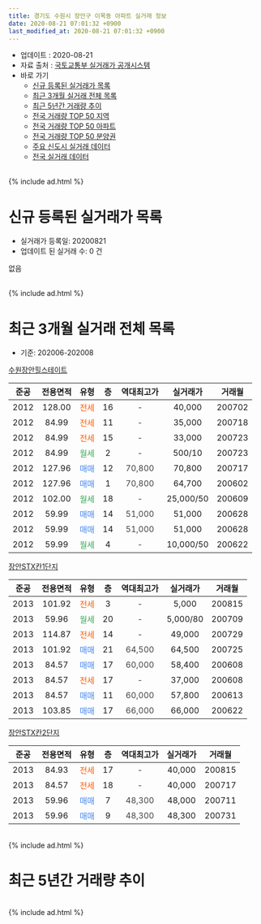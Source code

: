 ```yaml
---
title: 경기도 수원시 장안구 이목동 아파트 실거래 정보
date: 2020-08-21 07:01:32 +0900
last_modified_at: 2020-08-21 07:01:32 +0900
---
```


* 업데이트 : 2020-08-21
* 자료 출처 : [국토교통부 실거래가 공개시스템](http://rt.molit.go.kr)
* 바로 가기
    * [신규 등록된 실거래가 목록](#신규-등록된-실거래가-목록)
    * [최근 3개월 실거래 전체 목록](#최근-3개월-실거래-전체-목록)
    * [최근 5년간 거래량 추이](#최근-5년간-거래량-추이)
    * [전국 거래량 TOP 50 지역](https://inasie.github.io/apt-trade-info/최근-3개월-전국에서-가장-거래가-많이-발생한-지역)
    * [전국 거래량 TOP 50 아파트](https://inasie.github.io/apt-trade-info/최근-3개월-전국에서-가장-거래가-많이-발생한-아파트)
    * [전국 거래량 TOP 50 분양권](https://inasie.github.io/apt-trade-info/최근-3개월-전국에서-가장-거래가-많이-발생한-분양권)
    * [주요 신도시 실거래 데이터](https://inasie.github.io/apt-trade-info/주요-신도시)
    * [전국 실거래 데이터](https://inasie.github.io/apt-trade-info/전국)
<br>
{% include ad.html %}
<br>

# 신규 등록된 실거래가 목록
* 실거래가 등록일: 20200821
* 업데이트 된 실거래 수: 0 건

없음

<br>
{% include ad.html %}
<br>

# 최근 3개월 실거래 전체 목록
* 기준: 202006-202008


[수원장안힐스테이트](https://search.naver.com/search.naver?query=%EA%B2%BD%EA%B8%B0%EB%8F%84+%EC%88%98%EC%9B%90%EC%8B%9C+%EC%9E%A5%EC%95%88%EA%B5%AC+%EC%9D%B4%EB%AA%A9%EB%8F%99+%EC%88%98%EC%9B%90%EC%9E%A5%EC%95%88%ED%9E%90%EC%8A%A4%ED%85%8C%EC%9D%B4%ED%8A%B8)

|준공|전용면적|유형|층|역대최고가|실거래가|거래월|
|:---:|:---:|:---:|:---:|:---:|:---:|:---:|
|2012|128.00|<span style="color:#ff5a00">전세</span>|16|<span style="color:#444444">-</span>|40,000|200702|
|2012|84.99|<span style="color:#ff5a00">전세</span>|11|<span style="color:#444444">-</span>|35,000|200718|
|2012|84.99|<span style="color:#ff5a00">전세</span>|15|<span style="color:#444444">-</span>|33,000|200723|
|2012|84.99|<span style="color:#34a853">월세</span>|2|<span style="color:#444444">-</span>|500/10|200723|
|2012|127.96|<span style="color:#4285f3">매매</span>|12|<span style="color:#444444">70,800</span>|70,800|200717|
|2012|127.96|<span style="color:#4285f3">매매</span>|1|<span style="color:#444444">70,800</span>|64,700|200602|
|2012|102.00|<span style="color:#34a853">월세</span>|18|<span style="color:#444444">-</span>|25,000/50|200609|
|2012|59.99|<span style="color:#4285f3">매매</span>|14|<span style="color:#444444">51,000</span>|51,000|200628|
|2012|59.99|<span style="color:#4285f3">매매</span>|14|<span style="color:#444444">51,000</span>|51,000|200628|
|2012|59.99|<span style="color:#34a853">월세</span>|4|<span style="color:#444444">-</span>|10,000/50|200622|

[장안STX칸1단지](https://search.naver.com/search.naver?query=%EA%B2%BD%EA%B8%B0%EB%8F%84+%EC%88%98%EC%9B%90%EC%8B%9C+%EC%9E%A5%EC%95%88%EA%B5%AC+%EC%9D%B4%EB%AA%A9%EB%8F%99+%EC%9E%A5%EC%95%88STX%EC%B9%B81%EB%8B%A8%EC%A7%80)

|준공|전용면적|유형|층|역대최고가|실거래가|거래월|
|:---:|:---:|:---:|:---:|:---:|:---:|:---:|
|2013|101.92|<span style="color:#ff5a00">전세</span>|3|<span style="color:#444444">-</span>|5,000|200815|
|2013|59.96|<span style="color:#34a853">월세</span>|20|<span style="color:#444444">-</span>|5,000/80|200709|
|2013|114.87|<span style="color:#ff5a00">전세</span>|14|<span style="color:#444444">-</span>|49,000|200729|
|2013|101.92|<span style="color:#4285f3">매매</span>|21|<span style="color:#444444">64,500</span>|64,500|200725|
|2013|84.57|<span style="color:#4285f3">매매</span>|17|<span style="color:#444444">60,000</span>|58,400|200608|
|2013|84.57|<span style="color:#ff5a00">전세</span>|17|<span style="color:#444444">-</span>|37,000|200608|
|2013|84.57|<span style="color:#4285f3">매매</span>|11|<span style="color:#444444">60,000</span>|57,800|200613|
|2013|103.85|<span style="color:#4285f3">매매</span>|17|<span style="color:#444444">66,000</span>|66,000|200622|

[장안STX칸2단지](https://search.naver.com/search.naver?query=%EA%B2%BD%EA%B8%B0%EB%8F%84+%EC%88%98%EC%9B%90%EC%8B%9C+%EC%9E%A5%EC%95%88%EA%B5%AC+%EC%9D%B4%EB%AA%A9%EB%8F%99+%EC%9E%A5%EC%95%88STX%EC%B9%B82%EB%8B%A8%EC%A7%80)

|준공|전용면적|유형|층|역대최고가|실거래가|거래월|
|:---:|:---:|:---:|:---:|:---:|:---:|:---:|
|2013|84.93|<span style="color:#ff5a00">전세</span>|17|<span style="color:#444444">-</span>|40,000|200815|
|2013|84.57|<span style="color:#ff5a00">전세</span>|18|<span style="color:#444444">-</span>|40,000|200717|
|2013|59.96|<span style="color:#4285f3">매매</span>|7|<span style="color:#444444">48,300</span>|48,000|200711|
|2013|59.96|<span style="color:#4285f3">매매</span>|9|<span style="color:#444444">48,300</span>|48,300|200731|


<br>
{% include ad.html %}
<br>

# 최근 5년간 거래량 추이


<div style="width:100%;">
    <canvas id="deal_progress" height="200"></canvas>
</div>

<script>
new Chart(document.getElementById("deal_progress"), {
    type: 'line',
    data: {
        labels: ['201508','201509','201510','201511','201512','201601','201602','201603','201604','201605','201606','201607','201608','201609','201610','201611','201612','201701','201702','201703','201704','201705','201706','201707','201708','201709','201710','201711','201712','201801','201802','201803','201804','201805','201806','201807','201808','201809','201810','201811','201812','201901','201902','201903','201904','201905','201906','201907','201908','201909','201910','201911','201912','202001','202002','202003','202004','202005','202006','202007','202008'],
        datasets: [{
            label: '매매',
            pointRadius: 1,
            data: [7, 8, 19, 14, 2, 3, 5, 8, 9, 15, 7, 14, 7, 16, 9, 7, 6, 3, 3, 6, 5, 10, 5, 6, 4, 8, 5, 11, 5, 7, 9, 13, 8, 8, 14, 11, 20, 38, 55, 27, 18, 10, 5, 2, 8, 8, 8, 10, 9, 31, 18, 15, 25, 36, 14, 2, 1, 4, 6, 4, 0],
            borderColor: "rgba(255, 201, 14, 1)",
            backgroundColor: "rgba(255, 201, 14, 0.5)",
            fill: false,
            lineTension: 0
        },{
            label: '전월세',
            pointRadius: 1,
            data: [3, 2, 5, 3, 5, 2, 10, 13, 12, 9, 7, 4, 4, 6, 3, 2, 6, 7, 4, 9, 11, 7, 4, 6, 2, 10, 6, 3, 1, 6, 4, 8, 5, 9, 5, 4, 9, 6, 3, 4, 7, 11, 7, 5, 10, 5, 3, 1, 14, 8, 6, 4, 9, 8, 10, 4, 10, 5, 3, 7, 2],
            borderColor: "rgba(0, 141, 185, 1)",
            backgroundColor: "rgba(0, 141, 185, 0.5)",
            fill: false,
            lineTension: 0
        }
        ]
    },
    options: {
        responsive: true,
        title: {
            display: false
        },
        tooltips: {
            mode: 'index',
            intersect: false
        },
        hover: {
            mode: 'nearest',
            intersect: true
        },
        scales: {
            xAxes: [{
                display: true,
                scaleLabel: {
                    display: true,
                    labelString: '년/월'
                }
            }],
            yAxes: [{
                display: true,
                ticks: {
                    suggestedMin: 0,
                },
                scaleLabel: {
                    display: true,
                    labelString: '실거래 수'
                }
            }]
        }
    }
});

</script>


<br>
{% include ad.html %}
<br>

